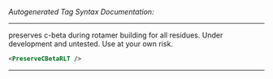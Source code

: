 <!-- THIS IS AN AUTOGENERATED FILE: Don't edit it directly, instead change the schema definition in the code itself. -->

_Autogenerated Tag Syntax Documentation:_

---
preserves c-beta during rotamer building for all residues. Under development and untested. Use at your own risk.

```xml
<PreserveCBetaRLT />
```



---
